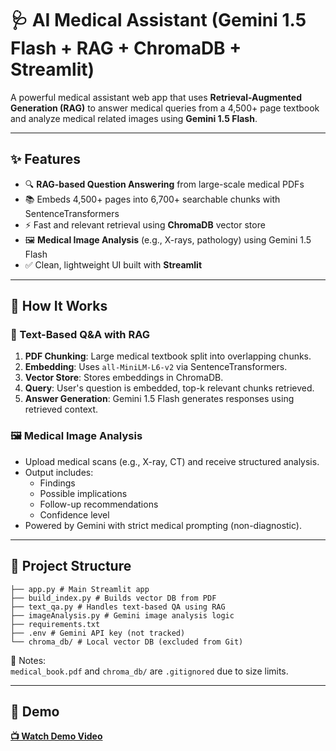 # 🩺 AI Medical Assistant (Gemini 1.5 Flash + RAG + ChromaDB + Streamlit)

A powerful medical assistant web app that uses **Retrieval-Augmented Generation (RAG)** to answer medical queries from a 4,500+ page textbook and analyze medical related images using **Gemini 1.5 Flash**.

---

## ✨ Features

- 🔍 **RAG-based Question Answering** from large-scale medical PDFs  
- 📚 Embeds 4,500+ pages into 6,700+ searchable chunks with SentenceTransformers  
- ⚡ Fast and relevant retrieval using **ChromaDB** vector store  
- 🖼️ **Medical Image Analysis** (e.g., X-rays, pathology) using Gemini 1.5 Flash  
- ✅ Clean, lightweight UI built with **Streamlit**  

---

## 🧠 How It Works

### 📖 Text-Based Q&A with RAG
1. **PDF Chunking**: Large medical textbook split into overlapping chunks.  
2. **Embedding**: Uses `all-MiniLM-L6-v2` via SentenceTransformers.  
3. **Vector Store**: Stores embeddings in ChromaDB.  
4. **Query**: User's question is embedded, top-k relevant chunks retrieved.  
5. **Answer Generation**: Gemini 1.5 Flash generates responses using retrieved context.  

### 🖼️ Medical Image Analysis
- Upload medical scans (e.g., X-ray, CT) and receive structured analysis.  
- Output includes:
  - Findings  
  - Possible implications  
  - Follow-up recommendations  
  - Confidence level  
- Powered by Gemini with strict medical prompting (non-diagnostic).  

---

## 🧾 Project Structure
```
├── app.py # Main Streamlit app
├── build_index.py # Builds vector DB from PDF
├── text_qa.py # Handles text-based QA using RAG
├── imageAnalysis.py # Gemini image analysis logic
├── requirements.txt
├── .env # Gemini API key (not tracked)
└── chroma_db/ # Local vector DB (excluded from Git)
```

🛑 Notes:  
`medical_book.pdf` and `chroma_db/` are `.gitignored` due to size limits.

---

## 🎥 Demo

[**📺 Watch Demo Video**](https://drive.google.com/file/d/1Bb04IEsVz2tqqIudtg8jywJurn3_-J99/view?usp=sharing)

